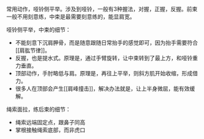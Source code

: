 常用动作，哑铃侧平举。涉及到哑铃，一般有3种握法，对握，正握，反握。前束一般不用刻意练，中束是最需要刻意练的，能显肩宽。

哑铃侧平举，中束的细节：
- 不能刻意下沉肩胛骨，而是随意跟随日常抬手的感觉即可，因为抬手需要符合[[肩肱节律]]。
- 反握，也是提水式。原理是，通过手臂旋转，让中束转到了最上方，和哑铃重力垂直。
- 顶部动作，手肘略低与肩。原理是，再往上平举，则斜方肌开始收缩，形成借力。
- 很多人在顶部会产生[[肩峰撞击]]，解决办法就是，让上半身微屈，能有效缓解。


绳索面拉，练后束的细节：
- 绳索远端固定点，跟鼻子同高
- 掌根接触绳索底部，而非虎口